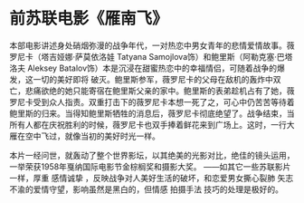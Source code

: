 # 前苏联电影《雁南飞》

本部电影讲述身处硝烟弥漫的战争年代，一对热恋中男女青年的悲情爱情故事。薇罗尼卡（塔吉娅娜·萨莫依洛娃 Tatyana Samojlova饰）和鲍里斯（阿勒克塞·巴塔洛夫 Aleksey Batalov饰）本是沉浸在甜蜜热恋中的幸福情侣，可随着战争的爆发，这一切的美好即将 破灭。鲍里斯参军，薇罗尼卡的父母在敌机的轰炸中双亡，悲痛欲绝的她只能寄宿在鲍里斯父亲的家中。鲍里斯的表弟趁机占有了她，薇罗尼卡受到众人指责。双重打击下的薇罗尼卡本想一死了之，可心中仍苦苦等待着鲍里斯的归来。当得知鲍里斯牺牲的消息后，薇罗尼卡彻底绝望了。战争结束，当所有人都在庆祝胜利的时候，薇罗尼卡也双手捧着鲜花来到广场上。这时，一行大雁在空中飞过，就像当初的美好时光一样。

本片一经问世，就轰动了整个世界影坛，以其绝美的光影对比，绝佳的镜头运用，一举荣获1958年戛纳国际电影节金棕榈奖和摄影大奖。
——如其它一些苏联影片一样，厚重 感情诚挚 ，反映战争对人美好生活的破坏，和恋爱男女撕心裂肺 矢志不渝的爱情守望，影响虽然是黑白的，但情感 拍摄手法 技巧的处理是极好的。